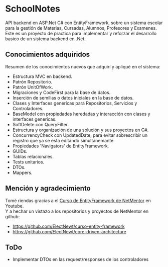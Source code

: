 # SchoolNotes
API backend en ASP.Net C# con EntityFramework, sobre un sistema escolar para la gestión de Materias, Cursadas, Alumnos, Profesores y Examenes.  
Este es un proyecto de practica para implementar y reforzar el desarrollo basico de un sistema backend en .Net.

## Conocimientos adquiridos
Resumen de los conocimientos nuevos que adquirí y apliqué en el sistema:
- Estructura MVC en backend.
- Patrón Repositorio.
- Patrón UnitOfWork.
- Migraciones y CodeFirst para la base de datos.
- Inserción de semillas o datos iniciales en la base de datos.
- Clases y Interfaces generícas para Repositorios, Servicios y Controladores.
- BaseModel con propiedades heredadas y interacción con clases y interfaces generícas.
- SoftDelete con QueryFilter.
- Estructura y organización de una solución y sus proyectos en C#.
- ConcurrencyCheck con UpdatedDate, para evitar sobrescribir un registro que ya se esta editando simultanemante.
- Propiedades 'Navigators' de EntityFramework.
- GUIDs.
- Tablas relacionales.
- Tests unitarios.
- DTOs.
- Mappers.

## Mención y agradecimiento
Tomé riendas gracias a el [Curso de EntityFramework de NetMentor](https://youtube.com/playlist?list=PLesmOrW3mp4i2RdfsPI5R6o5EVacGuovz&si=kRphA8p3ITI40upE) en Youtube.  
Y a hechar un vistazo a los repositorios y proyectos de NetMentor en github:
- https://github.com/ElectNewt/curso-entity-framework
- https://github.com/ElectNewt/core-driven-architecture


## ToDo
- Implementar DTOs en las request/responses de los controladores